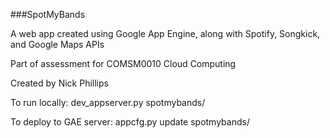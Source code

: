 ###SpotMyBands

A web app created using Google App Engine, along with Spotify, Songkick, and Google Maps APIs

Part of assessment for COMSM0010 Cloud Computing

Created by Nick Phillips

To run locally:
dev_appserver.py spotmybands/

To deploy to GAE server:
appcfg.py update spotmybands/
